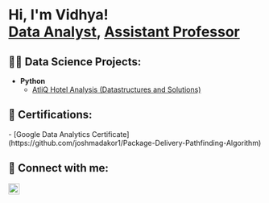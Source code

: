 <h1>Hi, I'm Vidhya! <br/><a href="https://github.com/VidhyaKuruvilla">Data Analyst</a>, <a href="https://www.linkedin.com/in/jVidhyaKuruvilla/">Assistant Professor</a>

<h2>👨‍💻 Data Science Projects:</h2>

- <b>Python</b>
  - [AtliQ Hotel Analysis (Datastructures and Solutions)](https://github.com/joshmadakor1/Package-Delivery-Pathfinding-Algorithm)

<h2> 📄  Certifications:</h2>
- [Google Data Analytics Certificate](https://github.com/joshmadakor1/Package-Delivery-Pathfinding-Algorithm)


<h2> 🤳 Connect with me:</h2>


[<img align="left" alt="JoshMadakor | LinkedIn" width="22px" src="https://cdn.jsdelivr.net/npm/simple-icons@v3/icons/linkedin.svg" />][linkedin] 



[linkedin]:https://www.linkedin.com/in/vidhya-kuruvilla/

<!--
**VidhyaKuruvilla** is a ✨ _special_ ✨ repository because its `README.md` (this file) appears on your GitHub profile.

Here are some ideas to get you started:

- 🔭 I’m currently working on ...
- 🌱 I’m currently learning ...
- 👯 I’m looking to collaborate on ...
- 🤔 I’m looking for help with ...
- 💬 Ask me about ...
- 📫 How to reach me: ...
- 😄 Pronouns: ...
- ⚡ Fun fact: ...
-->
